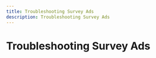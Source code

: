 ```yaml
---
title: Troubleshooting Survey Ads
description: Troubleshooting Survey Ads
---
```


# Troubleshooting Survey Ads

<!-- Legacy graphic is at /help/dsp-legacy/measurement/brandsights-reporting -->

<!--
>[!MORELIKETHIS]
>
>* [About Survey Management in Advertising Cloud DSP](survey-about.md)
>* [Create a Survey](survey-create.md)
>* [Survey Settings](survey-settings.md)
>* [Create an Additional Ad from a Survey](survey-create-additional-ad.md)
>* [Survey Ad Settings](/help/dsp/campaign-management/ads/ad-settings-survey.md)
>* [Best Practices for Survey Optimization](survey-best-practices-optimization)
-->